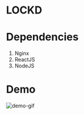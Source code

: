 # LOCKD

# Dependencies

1. Nginx
2. ReactJS
3. NodeJS

# Demo

![demo-gif](https://j.gifs.com/vlmXp8.gif)